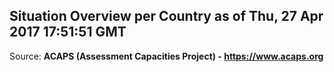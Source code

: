 ## Situation Overview per Country as of Thu, 27 Apr 2017 17:51:51 GMT

Source: **ACAPS (Assessment Capacities Project) - https://www.acaps.org**